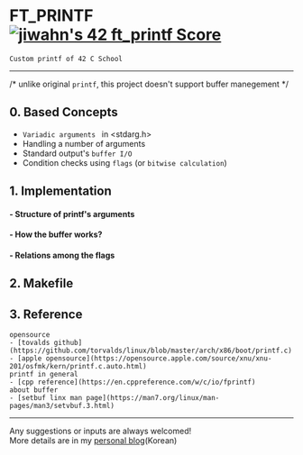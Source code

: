 # FT_PRINTF [![jiwahn's 42 ft_printf Score](https://badge42.vercel.app/api/v2/cl5mpp96a00400amd35y6oqy6/project/2663121)](https://github.com/JaeSeoKim/badge42)

    Custom printf of 42 C School
---
/* unlike original `printf`, this project doesn't support buffer manegement */<br>


## 0. Based Concepts
 - `Variadic arguments ` in <stdarg.h>
 - Handling a number of arguments
 - Standard output's `buffer I/O`
 - Condition checks using `flags` (or `bitwise calculation`)

## 1. Implementation

#### - Structure of printf's arguments

#### - How the buffer works?

#### - Relations among the flags

## 2. Makefile

## 3. Reference
	opensource
	- [tovalds github](https://github.com/torvalds/linux/blob/master/arch/x86/boot/printf.c) 
	- [apple opensource](https://opensource.apple.com/source/xnu/xnu-201/osfmk/kern/printf.c.auto.html)
	printf in general
	- [cpp reference](https://en.cppreference.com/w/c/io/fprintf)
	about buffer
	- [setbuf linx man page](https://man7.org/linux/man-pages/man3/setvbuf.3.html)

---
Any suggestions or inputs are always welcomed! <br>
More details are in my [personal blog](https://velog.io/@ilp-sys)(Korean)
